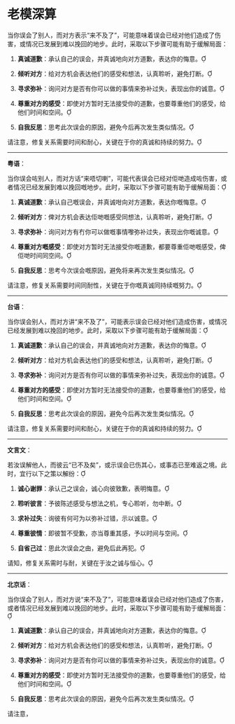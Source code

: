 # 老模深算

当你误会了别人，而对方表示“来不及了”，可能意味着误会已经对他们造成了伤害，或情况已发展到难以挽回的地步。此时，采取以下步骤可能有助于缓解局面：

1. **真诚道歉**：承认自己的误会，并真诚地向对方道歉，表达你的悔意。

2. **倾听对方**：给对方机会表达他们的感受和想法，认真聆听，避免打断。

3. **寻求弥补**：询问对方是否有你可以做的事情来弥补过失，表现出你的诚意。

4. **尊重对方的感受**：即使对方暂时无法接受你的道歉，也要尊重他们的感受，给他们时间和空间。

5. **自我反思**：思考此次误会的原因，避免今后再次发生类似情况。

请注意，修复关系需要时间和耐心，关键在于你的真诚和持续的努力。

---

**粤语**：

当你误会咗别人，而对方话“来唔切喇”，可能代表误会已经对佢哋造成咗伤害，或者情况已经发展到难以挽回嘅地步。此时，采取以下步骤可能有助于缓解局面：

1. **真诚道歉**：承认自己嘅误会，并真诚咁向对方道歉，表达你嘅悔意。

2. **倾听对方**：俾对方机会表达佢哋嘅感受同想法，认真聆听，避免打断。

3. **寻求弥补**：询问对方有冇你可以做嘅事情嚟弥补过失，表现出你嘅诚意。

4. **尊重对方嘅感受**：即使对方暂时无法接受你嘅道歉，都要尊重佢哋嘅感受，俾佢哋时间同空间。

5. **自我反思**：思考今次误会嘅原因，避免将来再次发生类似情况。

请注意，修复关系需要时间同耐性，关键在于你嘅真诚同持续嘅努力。

---

**台语**：

当你误会别人，而对方讲“来不及了”，可能表示误会已经对他们造成伤害，或情况已经发展到难以挽回的地步。此时，采取以下步骤可能有助于缓解局面：

1. **真诚道歉**：承认自己的误会，并真诚地向对方道歉，表达你的悔意。

2. **倾听对方**：给对方机会表达他们的感受和想法，认真聆听，避免打断。

3. **寻求弥补**：询问对方是否有你可以做的事情来弥补过失，表现出你的诚意。

4. **尊重对方的感受**：即使对方暂时无法接受你的道歉，也要尊重他们的感受，给他们时间和空间。

5. **自我反思**：思考此次误会的原因，避免今后再次发生类似情况。

请注意，修复关系需要时间和耐心，关键在于你的真诚和持续的努力。

---

**文言文**：

若汝误解他人，而彼云“已不及矣”，或示误会已伤其心，或事态已至难返之境。此时，宜行以下之策以解纷：

1. **诚心谢罪**：承认己之误会，诚心向彼致歉，表明悔意。

2. **聆听彼言**：予彼陈述感受与想法之机，专心聆听，勿中断。

3. **求补过失**：询彼有何可为以弥补过错，示以诚意。

4. **尊重彼情**：即彼暂不受歉，亦当尊重其感，予以时间与空间。

5. **自省己过**：思此次误会之由，避免后此再犯。

请知，修复关系需时与耐，关键在于汝之诚与恒心。

---

**北京话**：

当你误会了别人，而对方说“来不及了”，可能意味着误会已经对他们造成了伤害，或者情况已经发展到难以挽回的地步。此时，采取以下步骤可能有助于缓解局面：

1. **真诚道歉**：承认自己的误会，并真诚地向对方道歉，表达你的悔意。

2. **倾听对方**：给对方机会表达他们的感受和想法，认真聆听，避免打断。

3. **寻求弥补**：询问对方是否有你可以做的事情来弥补过失，表现出你的诚意。

4. **尊重对方的感受**：即使对方暂时无法接受你的道歉，也要尊重他们的感受，给他们时间和空间。

5. **自我反思**：思考此次误会的原因，避免今后再次发生类似情况。

请注意， 
